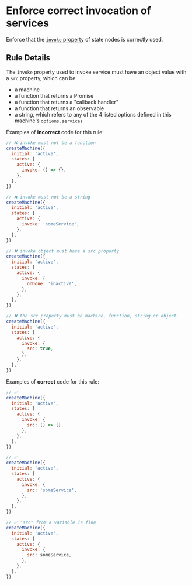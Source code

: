# Enforce correct invocation of services

Enforce that the [`invoke` property](https://xstate.js.org/docs/guides/communication.html#the-invoke-property) of state nodes is correctly used.

## Rule Details

The `invoke` property used to invoke service must have an object value with a `src` property, which can be:

- a machine
- a function that returns a Promise
- a function that returns a "callback handler"
- a function that returns an observable
- a string, which refers to any of the 4 listed options defined in this machine's `options.services`

Examples of **incorrect** code for this rule:

```javascript
// ❌ invoke must not be a function
createMachine({
  initial: 'active',
  states: {
    active: {
      invoke: () => {},
    },
  },
})

// ❌ invoke must not be a string
createMachine({
  initial: 'active',
  states: {
    active: {
      invoke: 'someService',
    },
  },
})

// ❌ invoke object must have a src property
createMachine({
  initial: 'active',
  states: {
    active: {
      invoke: {
        onDone: 'inactive',
      },
    },
  },
})

// ❌ the src property must be machine, function, string or object
createMachine({
  initial: 'active',
  states: {
    active: {
      invoke: {
        src: true,
      },
    },
  },
})
```

Examples of **correct** code for this rule:

```javascript
// ✅
createMachine({
  initial: 'active',
  states: {
    active: {
      invoke: {
        src: () => {},
      },
    },
  },
})

// ✅
createMachine({
  initial: 'active',
  states: {
    active: {
      invoke: {
        src: 'someService',
      },
    },
  },
})

// ✅ "src" from a variable is fine
createMachine({
  initial: 'active',
  states: {
    active: {
      invoke: {
        src: someService,
      },
    },
  },
})
```
